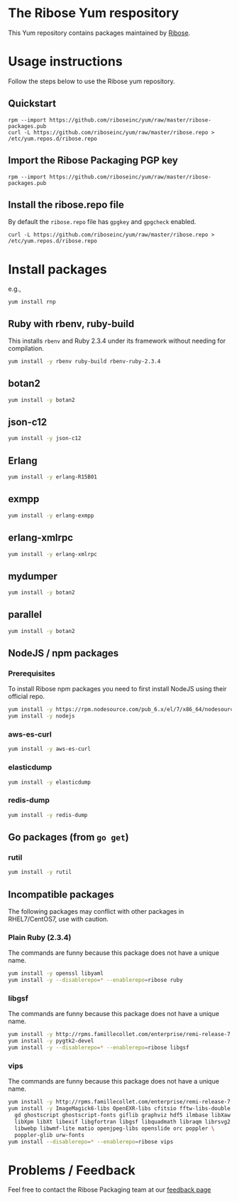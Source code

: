 # The Ribose Yum respository

This Yum repository contains packages maintained by
[Ribose](https://www.ribose.com).


# Usage instructions

Follow the steps below to use the Ribose yum repository.

## Quickstart

```
rpm --import https://github.com/riboseinc/yum/raw/master/ribose-packages.pub
curl -L https://github.com/riboseinc/yum/raw/master/ribose.repo > /etc/yum.repos.d/ribose.repo
```

## Import the Ribose Packaging PGP key

```
rpm --import https://github.com/riboseinc/yum/raw/master/ribose-packages.pub
```

## Install the ribose.repo file

By default the `ribose.repo` file has `gpgkey` and `gpgcheck` enabled.

```
curl -L https://github.com/riboseinc/yum/raw/master/ribose.repo > /etc/yum.repos.d/ribose.repo
```


# Install packages

e.g.,

```
yum install rnp
```

## Ruby with rbenv, ruby-build

This installs `rbenv` and Ruby 2.3.4 under its framework without needing
for compilation.

``` sh
yum install -y rbenv ruby-build rbenv-ruby-2.3.4
```

## botan2

``` sh
yum install -y botan2
```

## json-c12

``` sh
yum install -y json-c12
```

## Erlang

``` sh
yum install -y erlang-R15B01
```

## exmpp

``` sh
yum install -y erlang-exmpp
```

## erlang-xmlrpc

``` sh
yum install -y erlang-xmlrpc
```

## mydumper

``` sh
yum install -y botan2
```

## parallel

``` sh
yum install -y botan2
```


## NodeJS / npm packages


### Prerequisites

To install Ribose npm packages you need to first install NodeJS using
their official repo.

``` sh
yum install -y https://rpm.nodesource.com/pub_6.x/el/7/x86_64/nodesource-release-el7-1.noarch.rpm
yum install -y nodejs
```

### aws-es-curl

``` sh
yum install -y aws-es-curl
```

### elasticdump

``` sh
yum install -y elasticdump
```

### redis-dump

``` sh
yum install -y redis-dump
```

## Go packages (from `go get`)


### rutil

``` sh
yum install -y rutil
```



## Incompatible packages

The following packages may conflict with other packages in
RHEL7/CentOS7, use with caution.

### Plain Ruby (2.3.4)

The commands are funny because this package does not have a unique name.

``` sh
yum install -y openssl libyaml
yum install -y --disablerepo=* --enablerepo=ribose ruby
```

### libgsf

The commands are funny because this package does not have a unique name.

``` sh
yum install -y http://rpms.famillecollet.com/enterprise/remi-release-7.rpm
yum install -y pygtk2-devel
yum install -y --disablerepo=* --enablerepo=ribose libgsf
```

### vips

The commands are funny because this package does not have a unique name.

``` sh
yum install -y http://rpms.famillecollet.com/enterprise/remi-release-7.rpm
yum install -y ImageMagick6-libs OpenEXR-libs cfitsio fftw-libs-double fribidi \
  gd ghostscript ghostscript-fonts giflib graphviz hdf5 ilmbase libXaw libXmu \
  libXpm libXt libexif libgfortran libgsf libquadmath libraqm librsvg2 \
  libwebp libwmf-lite matio openjpeg-libs openslide orc poppler \
  poppler-glib urw-fonts
yum install --disablerepo=* --enablerepo=ribose vips
```

# Problems / Feedback

Feel free to contact the Ribose Packaging team at our [feedback
page](https://www.ribose.com/feedback)
